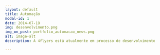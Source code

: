 ```yaml
---
layout: default
title: Automação
modal-id: 1
date: 2014-07-18
img: desenvolvimento.png
img_on_post: portfolio_automacao_news.png
alt: image-alt
description: A 4flyers está atualmente em processo de desenvolvimento

---
```

